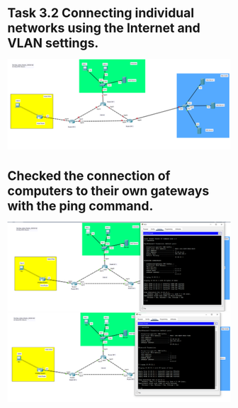 # Task 3.2 Connecting individual networks using the Internet and VLAN settings.
![screen1](https://github.com/NikPryvalov/DevOps_online_Kharkiv_2022Q1Q2/blob/main/m3/task3.2/screen/screen1.png)

# Checked the connection of computers to their own gateways with the ping command.
![screen2](https://github.com/NikPryvalov/DevOps_online_Kharkiv_2022Q1Q2/blob/main/m3/task3.2/screen/screen2.png)
![screen3](https://github.com/NikPryvalov/DevOps_online_Kharkiv_2022Q1Q2/blob/main/m3/task3.2/screen/screen3.png)
